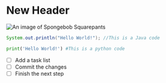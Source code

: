 # New Header
![An image of Spongebob Squarepants](https://opb-opb-prod.cdn.arcpublishing.com/resizer/v2/UODRDCE3KTLWUWUHHRETSAXL7U.jpg?auth=7835866020d2ef9491332c3bd944b7d829939bbb5475f2081ae43995629de432&width=767)

```java
System.out.println("Hello World!"); //This is a Java code
```
```python
print('Hello World!') #This is a python code
```
- [ ] Add a task list
- [ ] Commit the changes
- [ ] Finish the next step
